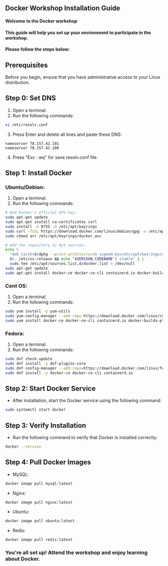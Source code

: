 ## Docker Workshop Installation Guide

#### Welcome to the Docker workshop
#### This guide will help you set up your environment to participate in the workshop. 
#### Please follow the steps below:


## Prerequisites

Before you begin, ensure that you have administrative access to your Linux distribution. 

##  Step 0: Set DNS
1. Open a terminal.
2. Run the following commands:
``` bash
vi /etc/resolv.conf
```
3. Press Enter and delete all lines and paste these DNS:
```
nameserver 78.157.42.101
nameserver 78.157.42.100
```
4. Press "Esc : wq" for save resolv.conf file. 

## Step 1: Install Docker

### Ubuntu/Debian:
1. Open a terminal.
2. Run the following commands:
```bash
# Add Docker's official GPG key:
sudo apt-get update
sudo apt-get install ca-certificates curl
sudo install -m 0755 -d /etc/apt/keyrings
sudo curl -fsSL https://download.docker.com/linux/debian/gpg -o /etc/apt/keyrings/docker.asc
sudo chmod a+r /etc/apt/keyrings/docker.asc

# Add the repository to Apt sources:
echo \
  "deb [arch=$(dpkg --print-architecture) signed-by=/etc/apt/keyrings/docker.asc] https://download.docker.com/linux/debian \
  $(. /etc/os-release && echo "$VERSION_CODENAME") stable" | \
  sudo tee /etc/apt/sources.list.d/docker.list > /dev/null
sudo apt-get update
sudo apt-get install docker-ce docker-ce-cli containerd.io docker-buildx-plugin docker-compose-plugin
```

### Cent OS:
1. Open a terminal.
2. Run the following commands:
```bash
sudo yum install -y yum-utils
sudo yum-config-manager --add-repo https://download.docker.com/linux/centos/docker-ce.repo
sudo yum install docker-ce docker-ce-cli containerd.io docker-buildx-plugin docker-compose-plugin
```

### Fedora:
1. Open a terminal.
2. Run the following commands:
```bash
sudo dnf check-update
sudo dnf install -y dnf-plugins-core
sudo dnf config-manager --add-repo=https://download.docker.com/linux/fedora/docker-ce.repo
sudo dnf install -y docker-ce docker-ce-cli containerd.io

```
## Step 2: Start Docker Service
- After installation, start the Docker service using the following command:
```bash
sudo systemctl start docker
```

## Step 3: Verify Installation
- Run the following command to verify that Docker is installed correctly:
```bash
docker --version
```
## Step 4: Pull Docker Images
- MySQL:
```bash
docker image pull mysql:latest

```
- Nginx:
```bash
docker image pull nginx:latest

  ```
- Ubuntu:
```bash
docker image pull ubuntu:latest

  ```
- Redis:
```bash
docker image pull redis:latest

  ```

### You're all set up! Attend the workshop and enjoy learning about Docker.




